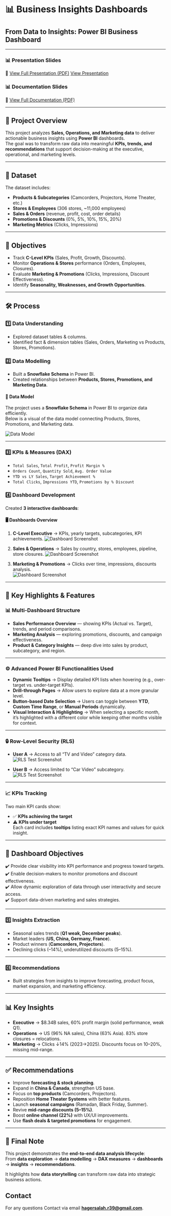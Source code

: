 # 📊 Business Insights Dashboards  
## From Data to Insights: Power BI Business Dashboard  

---
### 📊 Presentation Slides
📄 [View Full Presentation (PDF)](https://github.com/HagerSalahRamadan/Power-BI-Business-Insights/blob/main/Presentation_Sales%20Analysis%20Project.pdf)
[View Presentation](https://github.com/HagerSalahRamadan/Power-BI-Business-Insights/blob/main/Presentation_Sales%20Analysis%20Project.pdf)


### 📊 Documentation Slides
📄 [View Full Documentation (PDF)](https://github.com/HagerSalahRamadan/Power-BI-Business-Insights/blob/main/Documentation_Sales%20Analysis.pdf)

---

## 🚀 Project Overview  
This project analyzes **Sales, Operations, and Marketing data** to deliver actionable business insights using **Power BI** dashboards.  
The goal was to transform raw data into meaningful **KPIs, trends, and recommendations** that support decision-making at the executive, operational, and marketing levels.  

---

## 📂 Dataset  
The dataset includes:
- **Products & Subcategories** (Camcorders, Projectors, Home Theater, etc.)
- **Stores & Employees** (306 stores, ~11,000 employees)
- **Sales & Orders** (revenue, profit, cost, order details)
- **Promotions & Discounts** (0%, 5%, 10%, 15%, 20%)
- **Marketing Metrics** (Clicks, Impressions)

---

## 🎯 Objectives  
- Track **C-Level KPIs** (Sales, Profit, Growth, Discounts).  
- Monitor **Operations & Stores** performance (Orders, Employees, Closures).  
- Evaluate **Marketing & Promotions** (Clicks, Impressions, Discount Effectiveness).  
- Identify **Seasonality, Weaknesses, and Growth Opportunities**.  

---

## 🛠️ Process  

### 1️⃣ Data Understanding  
- Explored dataset tables & columns.  
- Identified fact & dimension tables (Sales, Orders, Marketing vs Products, Stores, Promotions).  

### 2️⃣ Data Modelling  
- Built a **Snowflake Schema** in Power BI.  
- Created relationships between **Products, Stores, Promotions, and Marketing Data**.  

#### 🧩 Data Model  
The project uses a **Snowflake Schema** in Power BI to organize data efficiently.  
Below is a visual of the data model connecting Products, Stores, Promotions, and Marketing data.

![Data Model](https://github.com/HagerSalahRamadan/Power-BI-Business-Insights/blob/main/model.jpg)

---

### 3️⃣ KPIs & Measures (DAX)  
- `Total Sales`, `Total Profit`, `Profit Margin %`  
- `Orders Count`, `Quantity Sold`, `Avg. Order Value`  
- `YTD vs LY Sales`, `Target Achievement %`  
- `Total Clicks`, `Impressions YTD`, `Promotions by % Discount`  

### 4️⃣ Dashboard Development  
Created **3 interactive dashboards**:

#### 🖥️ Dashboards Overview  

1. **C-Level Executive** → KPIs, yearly targets, subcategories, KPI achievements. 
![Dashboard Screenshot](https://github.com/HagerSalahRamadan/Power-BI-Business-Insights/blob/main/1.C-Level%20Executive%20Dashboard.jpg)

2. **Sales & Operations** → Sales by country, stores, employees, pipeline, store closures. 
![Dashboard Screenshot](https://github.com/HagerSalahRamadan/Power-BI-Business-Insights/blob/main/2.Operations%20%26%20Sales%20Team%20Dashboard.jpg)

3. **Marketing & Promotions** → Clicks over time, impressions, discounts analysis.  
![Dashboard Screenshot](https://github.com/HagerSalahRamadan/Power-BI-Business-Insights/blob/main/3.Marketing%20%26%20Promotions%20Dashboard.jpg)


---

## 🌟 Key Highlights & Features  

### 📊 Multi-Dashboard Structure  
- **Sales Performance Overview** — showing KPIs (Actual vs. Target), trends, and period comparisons.  
- **Marketing Analysis** — exploring promotions, discounts, and campaign effectiveness.  
- **Product & Category Insights** — deep dive into sales by product, subcategory, and region.  

---

### ⚙️ Advanced Power BI Functionalities Used  
- **Dynamic Tooltips** → Display detailed KPI lists when hovering (e.g., over-target vs. under-target KPIs).  
- **Drill-through Pages** → Allow users to explore data at a more granular level.  
- **Button-based Date Selection** → Users can toggle between **YTD**, **Custom Time Range**, or **Manual Periods** dynamically.  
- **Visual Interaction & Highlighting** → When selecting a specific month, it’s highlighted with a different color while keeping other months visible for context.  

---

### 🔒 Row-Level Security (RLS)  
- **User A** → Access to all “TV and Video” category data.  
 ![RLS Test Screenshot](https://github.com/HagerSalahRamadan/Power-BI-Business-Insights/blob/main/RLS%20A%20USER.jpg)

- **User B** → Access limited to “Car Video” subcategory.  
 ![RLS Test Screenshot](https://github.com/HagerSalahRamadan/Power-BI-Business-Insights/blob/main/RLS%20B%20user.jpg)

---

### 📈 KPIs Tracking  
Two main KPI cards show:
- ✅ **KPIs achieving the target**  
- ⚠️ **KPIs under target**  
Each card includes **tooltips** listing exact KPI names and values for quick insight.  

---

## 🎯 Dashboard Objectives  
✔️ Provide clear visibility into KPI performance and progress toward targets.  
✔️ Enable decision-makers to monitor promotions and discount effectiveness.  
✔️ Allow dynamic exploration of data through user interactivity and secure access.  
✔️ Support data-driven marketing and sales strategies.  

---

### 5️⃣ Insights Extraction  
- Seasonal sales trends (**Q1 weak, December peaks**).  
- Market leaders (**US, China, Germany, France**).  
- Product winners (**Camcorders, Projectors**).  
- Declining clicks (–14%), underutilized discounts (5–15%).  

---

### 6️⃣ Recommendations  
- Built strategies from insights to improve forecasting, product focus, market expansion, and marketing efficiency.  

---

## 📊 Key Insights  
- **Executive** → $8.34B sales, 60% profit margin (solid performance, weak Q1).  
- **Operations** → US (96% NA sales), China (63% Asia). 83% store closures = relocations.  
- **Marketing** → Clicks ↓14% (2023→2025). Discounts focus on 10–20%, missing mid-range.  

---

## ✅ Recommendations  
- Improve **forecasting & stock planning**.  
- Expand in **China & Canada**, strengthen US base.  
- Focus on **top products** (Camcorders, Projectors).  
- Reposition **Home Theater Systems** with better features.  
- Launch **seasonal campaigns** (Ramadan, Black Friday, Summer).  
- Revive **mid-range discounts (5–15%)**.  
- Boost **online channel (22%)** with UX/UI improvements.  
- Use **flash deals & targeted promotions** for engagement.  

---

## 📌 Final Note  
This project demonstrates the **end-to-end data analysis lifecycle**:  
From **data exploration** → **data modelling** → **DAX measures** → **dashboards** → **insights** → **recommendations**.  

It highlights how **data storytelling** can transform raw data into strategic business actions.  

## Contact
For any questions Contact via email **hagersalah.r39@gmail.com**.
